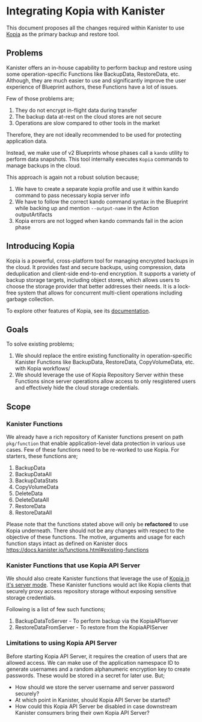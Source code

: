 # Integrating Kopia with Kanister

This document proposes all the changes required within Kanister to use [Kopia](https://kopia.io/) as the primary backup and restore tool.

## Problems

Kanister offers an in-house capability to perform backup and restore using some operation-specific Functions like BackupData, RestoreData, etc.
Although, they are much easier to use and significantly improve the user experience of Blueprint authors, these Functions have a lot of issues.

Few of those problems are;
1. They do not encrypt in-flight data during transfer
2. The backup data at-rest on the cloud stores are not secure
3. Operations are slow compared to other tools in the market

Therefore, they are not ideally recommended to be used for protecting application data.

Instead, we make use of v2 Blueprints whose phases call a `kando` utility to perform data snapshots.
This tool internally executes `Kopia` commands to manage backups in the cloud.

This approach is again not a robust solution because;
1. We have to create a separate kopia profile and use it within kando command to pass necessary kopia server info
2. We have to follow the correct kando command syntax in the Blueprint while backing up and mention `--output-name` in the Action outputArtifacts
3. Kopia errors are not logged when kando commands fail in the acion phase  

## Introducing Kopia

Kopia is a powerful, cross-platform tool for managing encrypted backups in the cloud.
It provides fast and secure backups, using compression, data deduplication and client-side end-to-end encryption.
It supports a variety of backup storage targets, including object stores, which allows users to choose the storage provider that better addresses their needs.
It is a lock-free system that allows for concurrent multi-client operations including garbage collection.

To explore other features of Kopia, see its [documentation](https://kopia.io/docs/features/).

## Goals

To solve existing problems;
1. We should replace the entire existing functionality in operation-specific Kanister Functions like BackupData, RestoreData, CopyVolumeData, etc. with  Kopia workflows/
2. We should leverage the use of Kopia Repository Server within these Functions since server operations allow access to only resgistered users and effectively hide the cloud storage credentials. 

##  Scope

### Kanister Functions 

We already have a rich repository of Kanister functions present on path `pkg/function` that enable application-level data protection in various use cases.
Few of these functions need to be re-worked to use Kopia. For starters, these functions are;

1. BackupData
2. BackupDataAll
3. BackupDataStats
4. CopyVolumeData
5. DeleteData
6. DeleteDataAll
7. RestoreData
8. RestoreDataAll

Please note that the functions stated above will only be **refactored** to use Kopia underneath.
There should not be any changes with respect to the objective of these functions.
The motive, arguments and usage for each function stays intact as defined on Kanister docs https://docs.kanister.io/functions.html#existing-functions

### Kanister Functions that use Kopia API Server 

We should also create Kanister functions that leverage the use of [Kopia in it's server mode](https://kopia.io/docs/repository-server/).
These Kanister functions would act like Kopia clients that securely proxy access repository storage without exposing sensitive storage credentials.

Following is a list of few such functions;

1. BackupDataToServer - To perform backup via the KopiaAPIserver
2. RestoreDataFromServer - To restore from the KopiaAPIServer

### Limitations to using Kopia API Server

Before starting Kopia API Server, it requires the creation of users that are allowed access.
We can make use of the application namespace ID to generate usernames and a random alphanumeric encryption key to create passwords.
These would be stored in a secret for later use. But;
- How should we store the server username and server password securely?
- At which point in Kanister, should Kopia API Server be started?
- How could this Kopia API Server be disabled in case downstream Kanister consumers bring their own Kopia API Server?
